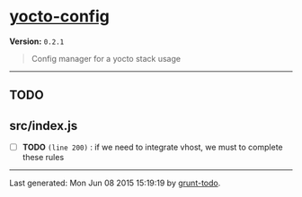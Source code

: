 # [yocto-config]( http://www.yocto.re )

**Version:** `0.2.1`

> Config manager for a yocto stack usage

* * *

## TODO

## src/index.js

-  [ ] **TODO** `(line 200)`  : if we need to integrate vhost, we must to complete these rules


* * *

Last generated: Mon Jun 08 2015 15:19:19 by [grunt-todo](https://github.com/leny/grunt-todo).
